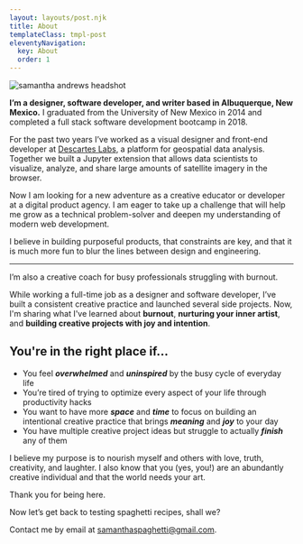 ```yaml
---
layout: layouts/post.njk
title: About
templateClass: tmpl-post
eleventyNavigation:
  key: About
  order: 1
---
```


<img class="curve-headshot" alt="samantha andrews headshot" src="https://samantha-andrews.s3.us-east-2.amazonaws.com/home/circle-headshot.png"/>

**I’m a designer, software developer, and writer based in Albuquerque, New Mexico.** I graduated from the University of New Mexico in 2014 and completed a full stack software development bootcamp in 2018.

For the past two years I’ve worked as a visual designer and front-end developer at [Descartes Labs](https://www.descarteslabs.com/), a platform for geospatial data analysis. Together we built a Jupyter extension that allows data scientists to visualize, analyze, and share large amounts of satellite imagery in the browser.

Now I am looking for a new adventure as a creative educator or developer at a digital product agency. I am eager to take up a challenge that will help me grow as a technical problem-solver and deepen my understanding of modern web development.

I believe in building purposeful products, that constraints are key, and that it is much more fun to blur the lines between design and engineering.

---

I’m also a creative coach for busy professionals struggling with burnout.

While working a full-time job as a designer and software developer, I’ve built a consistent creative practice and launched several side projects. Now, I'm sharing what I've learned about **burnout**, **nurturing your inner artist**, and **building creative projects with joy and intention**.

## You're in the right place if…

- You feel **_overwhelmed_** and **_uninspired_** by the busy cycle of everyday life
- You’re tired of trying to optimize every aspect of your life through productivity hacks
- You want to have more **_space_** and **_time_** to focus on building an intentional creative practice that brings **_meaning_** and **_joy_** to your day
- You have multiple creative project ideas but struggle to actually **_finish_** any of them

I believe my purpose is to nourish myself and others with love, truth, creativity, and laughter. I also know that you (yes, you!) are an abundantly creative individual and that the world needs your art.

Thank you for being here.

Now let’s get back to testing spaghetti recipes, shall we?

Contact me by email at [samanthaspaghetti@gmail.com](mailto:samanthaspaghetti@gmail.com).
